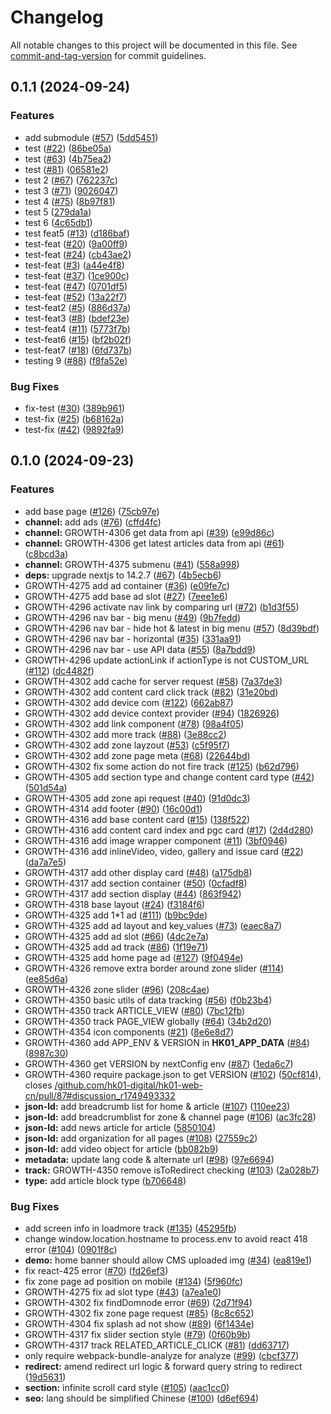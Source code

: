 # Changelog

All notable changes to this project will be documented in this file. See [commit-and-tag-version](https://github.com/absolute-version/commit-and-tag-version) for commit guidelines.

## 0.1.1 (2024-09-24)


### Features

* add submodule ([#57](https://github.com/wilsonleehk01/test-app/issues/57)) ([5dd5451](https://github.com/wilsonleehk01/test-app/commit/5dd54512c36231e26643be033dc797ca33fa8825))
* test ([#22](https://github.com/wilsonleehk01/test-app/issues/22)) ([86be05a](https://github.com/wilsonleehk01/test-app/commit/86be05a395059792376fc1f94d42b3bfe25d3f1c))
* test ([#63](https://github.com/wilsonleehk01/test-app/issues/63)) ([4b75ea2](https://github.com/wilsonleehk01/test-app/commit/4b75ea2bf47a6eb4359330280011c172022826f7))
* test ([#81](https://github.com/wilsonleehk01/test-app/issues/81)) ([06581e2](https://github.com/wilsonleehk01/test-app/commit/06581e273e221314144bacef6c34299032b88644))
* test 2 ([#67](https://github.com/wilsonleehk01/test-app/issues/67)) ([762237c](https://github.com/wilsonleehk01/test-app/commit/762237ccdf8697131ef4b4d1756bf70bd58d3603))
* test 3 ([#71](https://github.com/wilsonleehk01/test-app/issues/71)) ([9026047](https://github.com/wilsonleehk01/test-app/commit/9026047e5deb02388ba256647765b1f9a05844b2))
* test 4 ([#75](https://github.com/wilsonleehk01/test-app/issues/75)) ([8b97f81](https://github.com/wilsonleehk01/test-app/commit/8b97f81289e2f6870c9f6c55ba4e6eadf58878ab))
* test 5 ([279da1a](https://github.com/wilsonleehk01/test-app/commit/279da1a996c36b1292970638860a132d287507dc))
* test 6 ([4c65db1](https://github.com/wilsonleehk01/test-app/commit/4c65db100661905523fb0b5dfd596ae6a40b810e))
* test feat5 ([#13](https://github.com/wilsonleehk01/test-app/issues/13)) ([d186baf](https://github.com/wilsonleehk01/test-app/commit/d186baf1839525dbd9aeb86129ca750aad268271))
* test-feat ([#20](https://github.com/wilsonleehk01/test-app/issues/20)) ([9a00ff9](https://github.com/wilsonleehk01/test-app/commit/9a00ff96692572567983e7b1a71b944e7acb1504))
* test-feat ([#24](https://github.com/wilsonleehk01/test-app/issues/24)) ([cb43ae2](https://github.com/wilsonleehk01/test-app/commit/cb43ae2c98c8ee9881d08836267248280e29d84f))
* test-feat ([#3](https://github.com/wilsonleehk01/test-app/issues/3)) ([a44e4f8](https://github.com/wilsonleehk01/test-app/commit/a44e4f820822bc4268dae64b9a947ff3f690897f))
* test-feat ([#37](https://github.com/wilsonleehk01/test-app/issues/37)) ([1ce900c](https://github.com/wilsonleehk01/test-app/commit/1ce900c20aff86f7c4c9add9cc470b4eb1f57201))
* test-feat ([#47](https://github.com/wilsonleehk01/test-app/issues/47)) ([0701df5](https://github.com/wilsonleehk01/test-app/commit/0701df533f48731d7784be27a7bacd84f779517c))
* test-feat ([#52](https://github.com/wilsonleehk01/test-app/issues/52)) ([13a22f7](https://github.com/wilsonleehk01/test-app/commit/13a22f7cc483a5cccaf7f6ea754418315dd509f3))
* test-feat2 ([#5](https://github.com/wilsonleehk01/test-app/issues/5)) ([886d37a](https://github.com/wilsonleehk01/test-app/commit/886d37a985b453081e0b065afe60da1b145b74b9))
* test-feat3 ([#8](https://github.com/wilsonleehk01/test-app/issues/8)) ([bdef23e](https://github.com/wilsonleehk01/test-app/commit/bdef23e48a6051a6f1291d77c87495f33b0aa407))
* test-feat4 ([#11](https://github.com/wilsonleehk01/test-app/issues/11)) ([5773f7b](https://github.com/wilsonleehk01/test-app/commit/5773f7ba0df8dbf307af6af93b4c21a3e142dcbf))
* test-feat6 ([#15](https://github.com/wilsonleehk01/test-app/issues/15)) ([bf2b02f](https://github.com/wilsonleehk01/test-app/commit/bf2b02fd52f805ca30848a3968b54e01fe6325da))
* test-feat7 ([#18](https://github.com/wilsonleehk01/test-app/issues/18)) ([6fd737b](https://github.com/wilsonleehk01/test-app/commit/6fd737b3b5754dbbdc9656fb5e0ce97e04564598))
* testing 9 ([#88](https://github.com/wilsonleehk01/test-app/issues/88)) ([f8fa52e](https://github.com/wilsonleehk01/test-app/commit/f8fa52e18ed178271a9a6a5092e264dbedfa891e))


### Bug Fixes

* fix-test ([#30](https://github.com/wilsonleehk01/test-app/issues/30)) ([389b961](https://github.com/wilsonleehk01/test-app/commit/389b961e8357fb5d7d55949a048cad1b4c56019a))
* test-fix ([#25](https://github.com/wilsonleehk01/test-app/issues/25)) ([b68162a](https://github.com/wilsonleehk01/test-app/commit/b68162a953f8ce69aaa52e0591c72a3f9e1883d7))
* test-fix ([#42](https://github.com/wilsonleehk01/test-app/issues/42)) ([9892fa9](https://github.com/wilsonleehk01/test-app/commit/9892fa98fd5673ea09acb4b442dc04f2ad3f8ecb))

## 0.1.0 (2024-09-23)

### Features

- add base page ([#126](https://github.com/hk01-digital/hk01-web-cn/issues/126)) ([75cb97e](https://github.com/hk01-digital/hk01-web-cn/commit/75cb97e23bf58aabef9a8b88239ea64bb26e5fba))
- **channel:** add ads ([#76](https://github.com/hk01-digital/hk01-web-cn/issues/76)) ([cffd4fc](https://github.com/hk01-digital/hk01-web-cn/commit/cffd4fc2385ab5207109dc46d8853cc817bbb3be))
- **channel:** GROWTH-4306 get data from api ([#39](https://github.com/hk01-digital/hk01-web-cn/issues/39)) ([e99d86c](https://github.com/hk01-digital/hk01-web-cn/commit/e99d86caf116efdabb1c7188f59f940910b95e81))
- **channel:** GROWTH-4306 get latest articles data from api ([#61](https://github.com/hk01-digital/hk01-web-cn/issues/61)) ([c8bcd3a](https://github.com/hk01-digital/hk01-web-cn/commit/c8bcd3a5adac355f49be487e03a69b60f404cf83))
- **channel:** GROWTH-4375 submenu ([#41](https://github.com/hk01-digital/hk01-web-cn/issues/41)) ([558a998](https://github.com/hk01-digital/hk01-web-cn/commit/558a9981f83e61119d8cd09128c25d938b142df4))
- **deps:** upgrade nextjs to 14.2.7 ([#67](https://github.com/hk01-digital/hk01-web-cn/issues/67)) ([4b5ecb6](https://github.com/hk01-digital/hk01-web-cn/commit/4b5ecb6621209e262f957374404c21ad8bf42b84))
- GROWTH-4275 add ad container ([#36](https://github.com/hk01-digital/hk01-web-cn/issues/36)) ([e09fe7c](https://github.com/hk01-digital/hk01-web-cn/commit/e09fe7c5f0b54b706252fe7a9fdaef7663266483))
- GROWTH-4275 add base ad slot ([#27](https://github.com/hk01-digital/hk01-web-cn/issues/27)) ([7eee1e6](https://github.com/hk01-digital/hk01-web-cn/commit/7eee1e68e58594e5e62b90daa212287589a056a6))
- GROWTH-4296 activate nav link by comparing url ([#72](https://github.com/hk01-digital/hk01-web-cn/issues/72)) ([b1d3f55](https://github.com/hk01-digital/hk01-web-cn/commit/b1d3f555a9f750b0909221c106dd814a5414a097))
- GROWTH-4296 nav bar - big menu ([#49](https://github.com/hk01-digital/hk01-web-cn/issues/49)) ([9b7fedd](https://github.com/hk01-digital/hk01-web-cn/commit/9b7fedd6c9105d4729863286b215d4a94b914a55))
- GROWTH-4296 nav bar - hide hot & latest in big menu ([#57](https://github.com/hk01-digital/hk01-web-cn/issues/57)) ([8d39bdf](https://github.com/hk01-digital/hk01-web-cn/commit/8d39bdfb4a10763984605d49e3350780b2743d05))
- GROWTH-4296 nav bar - horizontal ([#35](https://github.com/hk01-digital/hk01-web-cn/issues/35)) ([331aa91](https://github.com/hk01-digital/hk01-web-cn/commit/331aa91053bd102ffdbbd94e863e95192487e43d))
- GROWTH-4296 nav bar - use API data ([#55](https://github.com/hk01-digital/hk01-web-cn/issues/55)) ([8a7bdd9](https://github.com/hk01-digital/hk01-web-cn/commit/8a7bdd99d44a3153bdd5990881b7970ce6da8634))
- GROWTH-4296 update actionLink if actionType is not CUSTOM_URL ([#112](https://github.com/hk01-digital/hk01-web-cn/issues/112)) ([dc4482f](https://github.com/hk01-digital/hk01-web-cn/commit/dc4482fd983dbe70a047cc4e99bae82fa349efc5))
- GROWTH-4302 add cache for server request ([#58](https://github.com/hk01-digital/hk01-web-cn/issues/58)) ([7a37de3](https://github.com/hk01-digital/hk01-web-cn/commit/7a37de3bce81f3035133db8ec240e4519c589294))
- GROWTH-4302 add content card click track ([#82](https://github.com/hk01-digital/hk01-web-cn/issues/82)) ([31e20bd](https://github.com/hk01-digital/hk01-web-cn/commit/31e20bd0b0bd43311f674199a358a940bae143f8))
- GROWTH-4302 add device com ([#122](https://github.com/hk01-digital/hk01-web-cn/issues/122)) ([662ab87](https://github.com/hk01-digital/hk01-web-cn/commit/662ab8797ad7af0be9e7951e8a5f4fd1a44b8bb8))
- GROWTH-4302 add device context provider ([#94](https://github.com/hk01-digital/hk01-web-cn/issues/94)) ([1826926](https://github.com/hk01-digital/hk01-web-cn/commit/1826926fe4627473081b0127a582687b3bf128e1))
- GROWTH-4302 add link component ([#78](https://github.com/hk01-digital/hk01-web-cn/issues/78)) ([98a4f05](https://github.com/hk01-digital/hk01-web-cn/commit/98a4f0587715076cd32583f0916fce30d3824626))
- GROWTH-4302 add more track ([#88](https://github.com/hk01-digital/hk01-web-cn/issues/88)) ([3e88cc2](https://github.com/hk01-digital/hk01-web-cn/commit/3e88cc2abf3175656467028de727bb24c9ba7a86))
- GROWTH-4302 add zone layzout ([#53](https://github.com/hk01-digital/hk01-web-cn/issues/53)) ([c5f95f7](https://github.com/hk01-digital/hk01-web-cn/commit/c5f95f795fdd68757a57c4a9821f88c10704fcf5))
- GROWTH-4302 add zone page meta ([#68](https://github.com/hk01-digital/hk01-web-cn/issues/68)) ([22644bd](https://github.com/hk01-digital/hk01-web-cn/commit/22644bd174c456e3b63a6e22833cdbbf0850ff30))
- GROWTH-4302 fix some action do not fire track ([#125](https://github.com/hk01-digital/hk01-web-cn/issues/125)) ([b62d796](https://github.com/hk01-digital/hk01-web-cn/commit/b62d796429b49e394e8d922ddefd48d5d9e9a0e2))
- GROWTH-4305 add section type and change content card type ([#42](https://github.com/hk01-digital/hk01-web-cn/issues/42)) ([501d54a](https://github.com/hk01-digital/hk01-web-cn/commit/501d54a632b50bf64d7c5d68e5ef7522f5ded856))
- GROWTH-4305 add zone api request ([#40](https://github.com/hk01-digital/hk01-web-cn/issues/40)) ([91d0dc3](https://github.com/hk01-digital/hk01-web-cn/commit/91d0dc3f149a42c77d412619e5a8113c359883fc))
- GROWTH-4314 add footer ([#90](https://github.com/hk01-digital/hk01-web-cn/issues/90)) ([16c00d1](https://github.com/hk01-digital/hk01-web-cn/commit/16c00d15d56bfcca2dac4be5e940f276a78d2a55))
- GROWTH-4316 add base content card ([#15](https://github.com/hk01-digital/hk01-web-cn/issues/15)) ([138f522](https://github.com/hk01-digital/hk01-web-cn/commit/138f522cf7d72830e21b445dbcddc9f7b135ebcd))
- GROWTH-4316 add content card index and pgc card ([#17](https://github.com/hk01-digital/hk01-web-cn/issues/17)) ([2d4d280](https://github.com/hk01-digital/hk01-web-cn/commit/2d4d280446efe24fa43cab91d6e030e5a9770589))
- GROWTH-4316 add image wrapper component ([#11](https://github.com/hk01-digital/hk01-web-cn/issues/11)) ([3bf0946](https://github.com/hk01-digital/hk01-web-cn/commit/3bf0946e009403c48469fcbcf8d2f93c8ed93da1))
- GROWTH-4316 add inlineVideo, video, gallery and issue card ([#22](https://github.com/hk01-digital/hk01-web-cn/issues/22)) ([da7a7e5](https://github.com/hk01-digital/hk01-web-cn/commit/da7a7e5ffe44e263d00e1ab80b1f03b2051c281b))
- GROWTH-4317 add other display card ([#48](https://github.com/hk01-digital/hk01-web-cn/issues/48)) ([a175db8](https://github.com/hk01-digital/hk01-web-cn/commit/a175db8ceef18dc9634e52e49b05f5563d206550))
- GROWTH-4317 add section container ([#50](https://github.com/hk01-digital/hk01-web-cn/issues/50)) ([0cfadf8](https://github.com/hk01-digital/hk01-web-cn/commit/0cfadf8401df3e8f7b66f48a42c2e2f55eadb7bd))
- GROWTH-4317 add section display ([#44](https://github.com/hk01-digital/hk01-web-cn/issues/44)) ([863f942](https://github.com/hk01-digital/hk01-web-cn/commit/863f94285d6daab0203b53aef52e24c8fde291ea))
- GROWTH-4318 base layout ([#24](https://github.com/hk01-digital/hk01-web-cn/issues/24)) ([f3184f6](https://github.com/hk01-digital/hk01-web-cn/commit/f3184f6bd47e4c87ec06c6cdafd43b555197be39))
- GROWTH-4325 add 1\*1 ad ([#111](https://github.com/hk01-digital/hk01-web-cn/issues/111)) ([b9bc9de](https://github.com/hk01-digital/hk01-web-cn/commit/b9bc9de576d70095bb8587eb6366dbe2e19bf7fa))
- GROWTH-4325 add ad layout and key_values ([#73](https://github.com/hk01-digital/hk01-web-cn/issues/73)) ([eaec8a7](https://github.com/hk01-digital/hk01-web-cn/commit/eaec8a7b43c93087de97216f244695ae69a2c2bf))
- GROWTH-4325 add ad slot ([#66](https://github.com/hk01-digital/hk01-web-cn/issues/66)) ([4dc2e7a](https://github.com/hk01-digital/hk01-web-cn/commit/4dc2e7a51c4012b17b3f830455dbb1b702120b92))
- GROWTH-4325 add ad track ([#86](https://github.com/hk01-digital/hk01-web-cn/issues/86)) ([1f19e71](https://github.com/hk01-digital/hk01-web-cn/commit/1f19e71cd237bc20dbee97a4d6fb2f55ce2ce2f1))
- GROWTH-4325 add home page ad ([#127](https://github.com/hk01-digital/hk01-web-cn/issues/127)) ([9f0494e](https://github.com/hk01-digital/hk01-web-cn/commit/9f0494e7f42425a8de25b68e3eca4b2e43eab225))
- GROWTH-4326 remove extra border around zone slider ([#114](https://github.com/hk01-digital/hk01-web-cn/issues/114)) ([ee85d6a](https://github.com/hk01-digital/hk01-web-cn/commit/ee85d6a99547e7a65fb6e6f580accb6041819ad0))
- GROWTH-4326 zone slider ([#96](https://github.com/hk01-digital/hk01-web-cn/issues/96)) ([208c4ae](https://github.com/hk01-digital/hk01-web-cn/commit/208c4ae1bca9df8fe07410b631e996883a2e48c5))
- GROWTH-4350 basic utils of data tracking ([#56](https://github.com/hk01-digital/hk01-web-cn/issues/56)) ([f0b23b4](https://github.com/hk01-digital/hk01-web-cn/commit/f0b23b4fb32cca5d8bf168854ae3ef9de4a2b1f3))
- GROWTH-4350 track ARTICLE_VIEW ([#80](https://github.com/hk01-digital/hk01-web-cn/issues/80)) ([7bc12fb](https://github.com/hk01-digital/hk01-web-cn/commit/7bc12fb452b049683cd90d4d78332aca7f2c6027))
- GROWTH-4350 track PAGE_VIEW globally ([#64](https://github.com/hk01-digital/hk01-web-cn/issues/64)) ([34b2d20](https://github.com/hk01-digital/hk01-web-cn/commit/34b2d202f61ecf62f64a423460bcf4c1f5f53c66))
- GROWTH-4354 icon components ([#21](https://github.com/hk01-digital/hk01-web-cn/issues/21)) ([8e6e8d7](https://github.com/hk01-digital/hk01-web-cn/commit/8e6e8d75aa444b1aa0788712baa3b5b437a8f121))
- GROWTH-4360 add APP_ENV & VERSION in **HK01_APP_DATA** ([#84](https://github.com/hk01-digital/hk01-web-cn/issues/84)) ([8987c30](https://github.com/hk01-digital/hk01-web-cn/commit/8987c307816bd78ad57a4ceda05ac78e5def52de))
- GROWTH-4360 get VERSION by nextConfig env ([#87](https://github.com/hk01-digital/hk01-web-cn/issues/87)) ([1eda6c7](https://github.com/hk01-digital/hk01-web-cn/commit/1eda6c7c8a371dd18f6253ee441aa992f7a8e1f3))
- GROWTH-4360 require package.json to get VERSION ([#102](https://github.com/hk01-digital/hk01-web-cn/issues/102)) ([50cf814](https://github.com/hk01-digital/hk01-web-cn/commit/50cf814553dbbf946d473d89d4a71da86034a4f6)), closes [/github.com/hk01-digital/hk01-web-cn/pull/87#discussion_r1749493332](https://github.com/hk01-digital//github.com/hk01-digital/hk01-web-cn/pull/87/issues/discussion_r1749493332)
- **json-ld:** add breadcrumb list for home & article ([#107](https://github.com/hk01-digital/hk01-web-cn/issues/107)) ([110ee23](https://github.com/hk01-digital/hk01-web-cn/commit/110ee237a2342aeb99ef9f23838bdcd96c5e25de))
- **json-ld:** add breadcrumblist for zone & channel page ([#106](https://github.com/hk01-digital/hk01-web-cn/issues/106)) ([ac3fc28](https://github.com/hk01-digital/hk01-web-cn/commit/ac3fc28ee0fa803901fdc705bba9a904ce37fef0))
- **json-ld:** add news article for article ([5850104](https://github.com/hk01-digital/hk01-web-cn/commit/5850104fb8519110d6de4cf554194affe8dd6e82))
- **json-ld:** add organization for all pages ([#108](https://github.com/hk01-digital/hk01-web-cn/issues/108)) ([27559c2](https://github.com/hk01-digital/hk01-web-cn/commit/27559c29437b1dcbc5701e60fa6fb36da287dbba))
- **json-ld:** add video object for article ([bb082b9](https://github.com/hk01-digital/hk01-web-cn/commit/bb082b951ac05668e5b43d99fe042471647ad9ce))
- **metadata:** update lang code & alternate url ([#98](https://github.com/hk01-digital/hk01-web-cn/issues/98)) ([97e6694](https://github.com/hk01-digital/hk01-web-cn/commit/97e669417059c6cf0e35cdc25ebb4dc06bd0ec15))
- **track:** GROWTH-4350 remove isToRedirect checking ([#103](https://github.com/hk01-digital/hk01-web-cn/issues/103)) ([2a028b7](https://github.com/hk01-digital/hk01-web-cn/commit/2a028b7afc7f29d3cefbd68c5f96de8973f158f1))
- **type:** add article block type ([b706648](https://github.com/hk01-digital/hk01-web-cn/commit/b706648f85023c5587256a80c54ca5d2553939ee))

### Bug Fixes

- add screen info in loadmore track ([#135](https://github.com/hk01-digital/hk01-web-cn/issues/135)) ([45295fb](https://github.com/hk01-digital/hk01-web-cn/commit/45295fba56afdead4930b9de39c0976fa8e20ad4))
- change window.location.hostname to process.env to avoid react 418 error ([#104](https://github.com/hk01-digital/hk01-web-cn/issues/104)) ([0901f8c](https://github.com/hk01-digital/hk01-web-cn/commit/0901f8c2b63054906e9fa32572bd81ce06500800))
- **demo:** home banner should allow CMS uploaded img ([#34](https://github.com/hk01-digital/hk01-web-cn/issues/34)) ([ea819e1](https://github.com/hk01-digital/hk01-web-cn/commit/ea819e1362b729c136e66f251b242627f3cdc9a1))
- fix react-425 error ([#70](https://github.com/hk01-digital/hk01-web-cn/issues/70)) ([fd26ef3](https://github.com/hk01-digital/hk01-web-cn/commit/fd26ef3f195e1dee3a7d22221a536d6e05a21076))
- fix zone page ad position on mobile ([#134](https://github.com/hk01-digital/hk01-web-cn/issues/134)) ([5f960fc](https://github.com/hk01-digital/hk01-web-cn/commit/5f960fc036b6be4489991aead55c66705536e941))
- GROWTH-4275 fix ad slot type ([#43](https://github.com/hk01-digital/hk01-web-cn/issues/43)) ([a7ea1e0](https://github.com/hk01-digital/hk01-web-cn/commit/a7ea1e052013b6a57db85bb4ad187ffe0c2f9909))
- GROWTH-4302 fix findDomnode error ([#69](https://github.com/hk01-digital/hk01-web-cn/issues/69)) ([2d71f94](https://github.com/hk01-digital/hk01-web-cn/commit/2d71f94c589401fc3953daf2362f5fc8b3d1c599))
- GROWTH-4302 fix zone page request ([#85](https://github.com/hk01-digital/hk01-web-cn/issues/85)) ([8c8c652](https://github.com/hk01-digital/hk01-web-cn/commit/8c8c652fb34aaa69366168d676803cdd5d52f1a1))
- GROWTH-4304 fix splash ad not show ([#89](https://github.com/hk01-digital/hk01-web-cn/issues/89)) ([6f1434e](https://github.com/hk01-digital/hk01-web-cn/commit/6f1434e51067d2f4990bc230f9d5c8b9f0a066cc))
- GROWTH-4317 fix slider section style ([#79](https://github.com/hk01-digital/hk01-web-cn/issues/79)) ([0f60b9b](https://github.com/hk01-digital/hk01-web-cn/commit/0f60b9bc9471f72342a6aaa2c948cd8e91c24428))
- GROWTH-4317 track RELATED_ARTICLE_CLICK ([#81](https://github.com/hk01-digital/hk01-web-cn/issues/81)) ([dd63717](https://github.com/hk01-digital/hk01-web-cn/commit/dd63717c7b249282996414c1571ba22dabbd7da2))
- only require webpack-bundle-analyze for analyze ([#99](https://github.com/hk01-digital/hk01-web-cn/issues/99)) ([cbcf377](https://github.com/hk01-digital/hk01-web-cn/commit/cbcf37723fa1a475cff84679c8dac2493d13f3dd))
- **redirect:** amend redirect url logic & forward query string to redirect ([19d5631](https://github.com/hk01-digital/hk01-web-cn/commit/19d56315d20dc530ec3545ce69e036e0662c7b8f))
- **section:** infinite scroll card style ([#105](https://github.com/hk01-digital/hk01-web-cn/issues/105)) ([aac1cc0](https://github.com/hk01-digital/hk01-web-cn/commit/aac1cc0388257feda00541e7686c340a338c4d37))
- **seo:** lang should be simplified Chinese ([#100](https://github.com/hk01-digital/hk01-web-cn/issues/100)) ([d6ef694](https://github.com/hk01-digital/hk01-web-cn/commit/d6ef694ae095a4a4a969d0cf9ddd6000422a5cf0))
